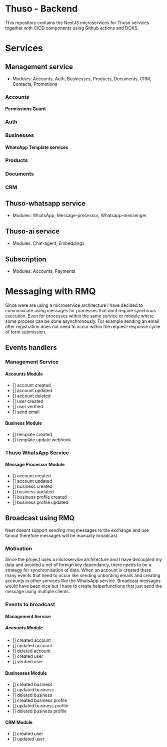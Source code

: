 # Thuso - Backend

This repository contains the NestJS microservices for Thuso services together with CICD components using Github actions and DOKS.

# Services
## Management service
- Modules: Accounts, Auth, Businesses, Products, Documents, CRM, Contacts, Promotions

### Accounts

#### Permissions Guard

### Auth

### Businesses

#### WhatsApp Template services

### Products

### Documents

### CRM

## Thuso-whatsapp service
- Modules: WhatsApp, Message-processor, Whatsapp-messenger

## Thuso-ai service
- Modules: Chat-agent, Embeddings

## Subscription
- Modules: Accounts, Payments

# Messaging with RMQ
Since were are using a microservice architecture I have decided to communicate using messages for processes that dont require synchrous execution.
Even for processes within the same service or module where some process can be done asynchronously. For example sending an email after registration does not need to occur within the
request-response cycle of form submission.

## Events handlers
### Management Service
#### Accounts Module
- [] account created
- [] account updated
- [] account deleted
- [] user created
- [] user verified
- [] send email

#### Business Module
- [] template created
- [] template update webhook

### Thuso WhatsApp Service
#### Message Processor Module
- [] account created
- [] account updated
- [] business created
- [] business updated
- [] business profile created
- [] business profile updated


## Broadcast using RMQ

Nest doesnt support sending rmq messages to the exchange and use fanout therefore messages will be manually broadcast.

### Motivation
Since the project uses a microservice architecture and I have decoupled my data and avoided a net of foreign key dependancy, there needs to be a strategy for synchronisation of data.
When an account is created there many events that need to occur like sending onbording emails and creating accounts in other services like the WhatsApp service.
Broadcast messages would have been nice but I have to create helperfunctions that just send the message using multiple clients.

### Events to broadcast
#### Management Service
##### Accounts Module
- [] created account
- [] updated account
- [] deleted account
- [] created user
- [] verified user

#### Businesses Module
- [] created business
- [] updated business
- [] deleted business
- [] created business profile
- [] updated business profile
- [] deleted business profile

#### CRM Module
- [] created user
- [] updated user

